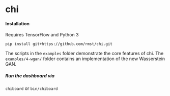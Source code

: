# chi

#### Installation

Requires TensorFlow and Python 3

`pip install git+https://github.com/rmst/chi.git`

The scripts in the `examples` folder demonstrate the core features
of chi. The `examples/4-wgan/` folder contains an implementation
of the new Wasserstein GAN.

##### Run the dashboard via

`chiboard` or `bin/chiboard`
